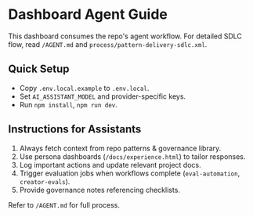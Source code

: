 # Dashboard Agent Guide

This dashboard consumes the repo's agent workflow. For detailed SDLC flow, read `/AGENT.md` and `process/pattern-delivery-sdlc.xml`.

## Quick Setup
- Copy `.env.local.example` to `.env.local`.
- Set `AI_ASSISTANT_MODEL` and provider-specific keys.
- Run `npm install`, `npm run dev`.

## Instructions for Assistants
1. Always fetch context from repo patterns & governance library.
2. Use persona dashboards (`/docs/experience.html`) to tailor responses.
3. Log important actions and update relevant project docs.
4. Trigger evaluation jobs when workflows complete (`eval-automation`, `creator-evals`).
5. Provide governance notes referencing checklists.

Refer to `/AGENT.md` for full process.
